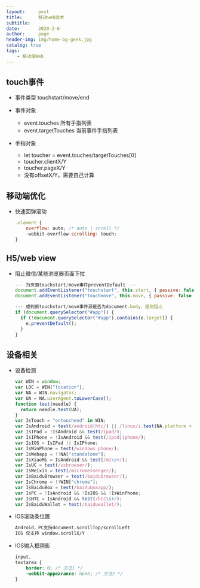 ```yaml
---
layout:     post
title:      移动web技术
subtitle:   
date:       2020-2-6
author:     page
header-img: img/home-bg-geek.jpg
catalog: true
tags:
    - 移动端Web
---
```


## touch事件

- 事件类型
touchstart/move/end

- 事件对象
  - event.touches 所有手指列表
  - event.targetTouches 当前事件手指列表
- 手指对象
  - let toucher = event.touches/targetTouches[0]
  - toucher.clientX/Y
  - toucher.pageX/Y
  - 没有offsetX/Y，需要自己计算

## 移动端优化

- 快速回弹滚动

  ```js
  .element {
      overflow: auto; /* auto | scroll */
      -webkit-overflow-scrolling: touch;
  }
  ```

## H5/web view

- 阻止微信/某些浏览器页面下拉

  ```js
  --- 为页面touchstart/move事件preventDefault ---
  document.addEventListener("touchstart", this.start, { passive: false });
  document.addEventListener("touchmove", this.move, { passive: false });
  
  --- 或判断touchstart/move事件源是否为document.body，是则阻止
  if (document.querySelector("#app")) {
    if (!document.querySelector("#app").contains(e.target)) {
      e.preventDefault();
    }
  }
  ```

## 设备相关

- 设备检测

  ```js
  var WIN = window;
  var LOC = WIN["location"];
  var NA = WIN.navigator;
  var UA = NA.userAgent.toLowerCase();
  function test(needle) {
    return needle.test(UA);
  }
  var IsTouch = "ontouchend" in WIN;
  var IsAndroid = test(/android|htc/) || /linux/i.test(NA.platform + "");
  var IsIPad = !IsAndroid && test(/ipad/);
  var IsIPhone = !IsAndroid && test(/ipod|iphone/);
  var IsIOS = IsIPad || IsIPhone;
  var IsWinPhone = test(/windows phone/);
  var IsWebapp = !!NA["standalone"];
  var IsXiaoMi = IsAndroid && test(/mi\s+/);
  var IsUC = test(/ucbrowser/);
  var IsWeixin = test(/micromessenger/);
  var IsBaiduBrowser = test(/baidubrowser/);
  var IsChrome = !!WIN["chrome"];
  var IsBaiduBox = test(/baiduboxapp/);
  var IsPC = !IsAndroid && !IsIOS && !IsWinPhone;
  var IsHTC = IsAndroid && test(/htc\s+/);
  var IsBaiduWallet = test(/baiduwallet/);
  ```

- IOS滚动条位置

  ```tex
  Android，PC支持document.scrollTop/scrollLeft
  IOS 仅支持 window.scrollX/Y
  ```

- IOS输入框阴影

  ```css
  input,
  textarea {
      border: 0; /* 方法1 */
      -webkit-appearance: none; /* 方法2 */
  }
  ```

  
